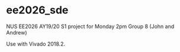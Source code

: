# ee2026_sde
NUS EE2026 AY19/20 S1 project for Monday 2pm Group 8 (John and Andrew)

Use with Vivado 2018.2.

